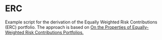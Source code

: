 # ERC
Example script for the derivation of the Equally Weighted Risk Contributions (ERC) portfolio. The approach is based on <a href="https://www.researchgate.net/publication/45397778_On_the_Properties_of_Equally-Weighted_Risk_Contributions_Portfolios">On
the Properties of Equally-Weighted Risk Contributions Portfolios.
